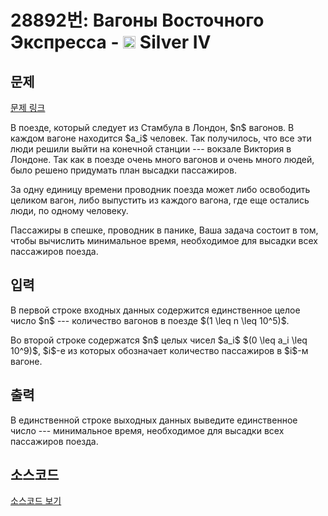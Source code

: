 # 28892번: Вагоны Восточного Экспресса - <img src="https://static.solved.ac/tier_small/7.svg" style="height:20px" /> Silver IV

<!-- performance -->

<!-- 문제 제출 후 깃허브에 푸시를 했을 때 제출한 코드의 성능이 입력될 공간입니다.-->

<!-- end -->

## 문제

[문제 링크](https://boj.kr/28892)


<p>В поезде, который следует из Стамбула в Лондон, $n$ вагонов. В каждом вагоне находится $a_i$ человек. Так получилось, что все эти люди решили выйти на конечной станции  --- вокзале Виктория в Лондоне. Так как в поезде очень много вагонов и очень много людей, было решено придумать план высадки пассажиров.</p>

<p>За одну единицу времени проводник поезда может либо освободить целиком вагон, либо выпустить из каждого вагона, где еще остались люди, по одному человеку.</p>

<p>Пассажиры в спешке, проводник в панике, Ваша задача состоит в том, чтобы вычислить минимальное время, необходимое для высадки всех пассажиров поезда.</p>



## 입력


<p>В первой строке входных данных содержится единственное целое число $n$ --- количество вагонов в поезде $(1 \leq n \leq 10^5)$.</p>

<p>Во второй строке содержатся $n$ целых чисел $a_i$ $(0 \leq a_i \leq 10^9)$, $i$-е из которых обозначает количество пассажиров в $i$-м вагоне.</p>



## 출력


<p>В единственной строке выходных данных выведите единственное число --- минимальное время, необходимое для высадки всех пассажиров поезда.</p>



## 소스코드

[소스코드 보기](Вагоны%20Восточного%20Экспресса.cpp)